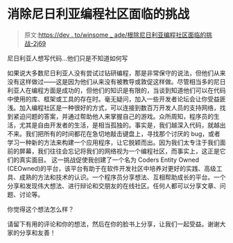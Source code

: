 # 消除尼日利亚编程社区面临的挑战

> 原文:[https://dev . to/winsome _ ade/根除尼日利亚编程社区面临的挑战-2j69](https://dev.to/winsome_ade/eradicating-the-challenges-faced-by-the-programming-community-in-nigeria-2j69)

尼日利亚人想写代码…他们只是不知道如何写

如果说大多数尼日利亚人没有尝试过钻研编程，那是非常保守的说法，但他们从来没有这样做过——这是因为他们从来没有被教导或敦促这样做。尽管相当多的尼日利亚人在编程方面是成功的，但他们的知识是有限的，当谈到知道他们可以在代码中使用的库、框架或工具的存在时。毫无疑问，加入一些开发者论坛会让你受益匪浅。加入编程社区是一种很好的方式，可以连接到数百万开发人员的支持网络，找到紧迫问题的答案，并通过帮助他人来掌握自己的游戏。众所周知，程序员的生活，尤其是自由开发者的生活，是相当孤独的。事实是，我们越深入代码，就越出不来。我们把所有的时间都花在急切地敲击键盘上，寻找那个讨厌的 bug，或者学习一种新的方法来构建一个应用程序，让它脱颖而出。因为我们太专注于我们面前的屏幕，我们往往会忘记将我们的网络视为一个编程社区，而事实上，这正是它们的真实面目。
这一挑战促使我创建了一个名为 Coders Entity Owned (CEOwned)的平台，该平台有助于在软件开发社区中培养对更好的实践、高级工具、成熟的方法和技术的认识。一个程序员分享想法、互相帮助成长的平台。一个分享和发现伟大想法、进行辩论和交朋友的在线社区。任何人都可以分享文章、问题、讨论等。

你觉得这个想法怎么样？

请留下有用的评论和你的想法，然后在你的脸书上分享，让我们一起受益。谢谢大家的分享和友善！